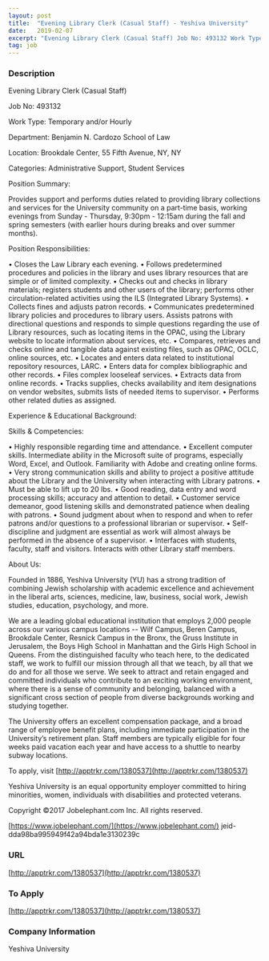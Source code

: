 ```yaml
---
layout: post
title:  "Evening Library Clerk (Casual Staff) - Yeshiva University"
date:   2019-02-07
excerpt: "Evening Library Clerk (Casual Staff) Job No: 493132 Work Type: Temporary and/or Hourly Department: Benjamin N. Cardozo School of Law Location: Brookdale Center, 55 Fifth Avenue, NY, NY Categories: Administrative Support, Student Services Position Summary: Provides support and performs duties related to providing library collections and services for the University..."
tag: job
---
```


### Description   

Evening Library Clerk (Casual Staff)

Job No: 493132

Work Type: Temporary and/or Hourly

Department: Benjamin N. Cardozo School of Law

Location: Brookdale Center, 55 Fifth Avenue, NY, NY

Categories: Administrative Support, Student Services

Position Summary:

Provides support and performs duties related to providing library collections and services for the University community on a part-time basis, working evenings from Sunday - Thursday, 9:30pm - 12:15am during the fall and spring semesters (with earlier hours during breaks and over summer months).

Position Responsibilities:

• Closes the Law Library each evening.
• Follows predetermined procedures and policies in the library and uses library resources that are simple or of limited complexity.
• Checks out and checks in library materials; registers students and other users of the library; performs other circulation-related activities using the ILS (Integrated Library Systems).
• Collects fines and adjusts patron records.
• Communicates predetermined library policies and procedures to library users. Assists patrons with directional questions and responds to simple questions regarding the use of Library resources, such as locating items in the OPAC, using the Library website to locate information about services, etc.
• Compares, retrieves and checks online and tangible data against existing files, such as OPAC, OCLC, online sources, etc.
• Locates and enters data related to institutional repository resources, LARC.
• Enters data for complex bibliographic and other records.
• Files complex looseleaf services.
• Extracts data from online records.
• Tracks supplies, checks availability and item designations on vendor websites, submits lists of needed items to supervisor.
• Performs other related duties as assigned.

Experience & Educational Background:

Skills & Competencies:

• Highly responsible regarding time and attendance.
• Excellent computer skills. Intermediate ability in the Microsoft suite of programs, especially Word, Excel, and Outlook. Familiarity with Adobe and creating online forms.
• Very strong communication skills and ability to project a positive attitude about the Library and the University when interacting with Library patrons.
• Must be able to lift up to 20 lbs.
• Good reading, data entry and word processing skills; accuracy and attention to detail.
• Customer service demeanor, good listening skills and demonstrated patience when dealing with patrons.
• Sound judgment about when to respond and when to refer patrons and/or questions to a professional librarian or supervisor.
• Self-discipline and judgment are essential as work will almost always be performed in the absence of a supervisor.
• Interfaces with students, faculty, staff and visitors. Interacts with other Library staff members.

About Us:

Founded in 1886, Yeshiva University (YU) has a strong tradition of combining Jewish scholarship with academic excellence and achievement in the liberal arts, sciences, medicine, law, business, social work, Jewish studies, education, psychology, and more.

We are a leading global educational institution that employs 2,000 people across our various campus locations -- Wilf Campus, Beren Campus, Brookdale Center, Resnick Campus in the Bronx, the Gruss Institute in Jerusalem, the Boys High School in Manhattan and the Girls High School in Queens. From the distinguished faculty who teach here, to the dedicated staff, we work to fulfill our mission through all that we teach, by all that we do and for all those we serve. We seek to attract and retain engaged and committed individuals who contribute to an exciting working environment, where there is a sense of community and belonging, balanced with a significant cross section of people from diverse backgrounds working and studying together.

The University offers an excellent compensation package, and a broad range of employee benefit plans, including immediate participation in the University’s retirement plan. Staff members are typically eligible for four weeks paid vacation each year and have access to a shuttle to nearby subway locations.

To apply, visit [http://apptrkr.com/1380537](http://apptrkr.com/1380537)

Yeshiva University is an equal opportunity employer committed to hiring minorities, women, individuals with disabilities and protected veterans.

Copyright ©2017 Jobelephant.com Inc. All rights reserved.

[https://www.jobelephant.com/](https://www.jobelephant.com/)
jeid-dda98ba995949f42a94bda1e3130239c










### URL   

[http://apptrkr.com/1380537](http://apptrkr.com/1380537)

### To Apply   

[http://apptrkr.com/1380537](http://apptrkr.com/1380537)


### Company Information   

Yeshiva University



